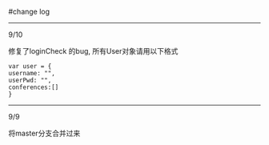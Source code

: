 #change log

---

9/10

修复了loginCheck 的bug, 所有User对象请用以下格式

	var user = {
    username: "",
    userPwd: "",
    conferences:[]
    }

***
9/9

将master分支合并过来